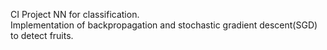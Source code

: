 CI Project NN for classification.  
Implementation of backpropagation and stochastic gradient descent(SGD) to detect fruits.
